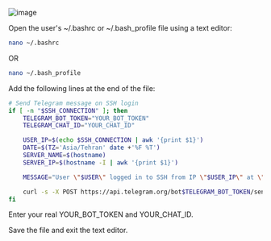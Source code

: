 

![image](https://github.com/A3is/LinuxCode/assets/122292323/5147f478-358a-47ab-b82e-82b3ab48566f)


Open the user's ~/.bashrc or ~/.bash_profile file using a text editor:
```bash
nano ~/.bashrc
```
OR
```bash
nano ~/.bash_profile
```
Add the following lines at the end of the file:
```bash
# Send Telegram message on SSH login
if [ -n "$SSH_CONNECTION" ]; then
    TELEGRAM_BOT_TOKEN="YOUR_BOT_TOKEN"
    TELEGRAM_CHAT_ID="YOUR_CHAT_ID"

    USER_IP=$(echo $SSH_CONNECTION | awk '{print $1}')
    DATE=$(TZ='Asia/Tehran' date +'%F %T')
    SERVER_NAME=$(hostname)
    SERVER_IP=$(hostname -I | awk '{print $1}')

    MESSAGE="User \"$USER\" logged in to SSH from IP \"$USER_IP\" at \"$DATE\" on server \"$SERVER_NAME\" (IP: $SERVER_IP)."

    curl -s -X POST https://api.telegram.org/bot$TELEGRAM_BOT_TOKEN/sendMessage -d chat_id=$TELEGRAM_CHAT_ID -d text="$MESSAGE" > /dev/null 2>&1
fi
```
Enter your real YOUR_BOT_TOKEN and YOUR_CHAT_ID.

Save the file and exit the text editor.
